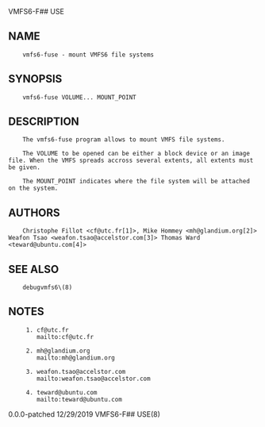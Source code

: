   VMFS6-F## USE
 
## NAME
        vmfs6-fuse - mount VMFS6 file systems
 
## SYNOPSIS
        vmfs6-fuse VOLUME... MOUNT_POINT
 
## DESCRIPTION
        The vmfs6-fuse program allows to mount VMFS file systems.
 
        The VOLUME to be opened can be either a block device or an image file. When the VMFS spreads accross several extents, all extents must be given.
 
        The MOUNT_POINT indicates where the file system will be attached on the system.
 
## AUTHORS
        Christophe Fillot <cf@utc.fr[1]>, Mike Hommey <mh@glandium.org[2]> Weafon Tsao <weafon.tsao@accelstor.com[3]> Thomas Ward <teward@ubuntu.com[4]>
 
## SEE ALSO
        debugvmfs6\(8)
 
## NOTES
         1. cf@utc.fr
            mailto:cf@utc.fr
 
         2. mh@glandium.org
            mailto:mh@glandium.org
 
         3. weafon.tsao@accelstor.com
            mailto:weafon.tsao@accelstor.com
 
         4. teward@ubuntu.com
            mailto:teward@ubuntu.com
 
   0.0.0-patched                                                              12/29/2019                                                                VMFS6-F## USE(8)
